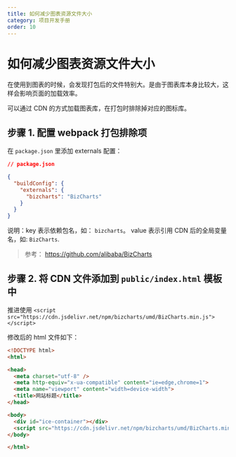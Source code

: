 ```yaml
---
title: 如何减少图表资源文件大小
category: 项目开发手册
order: 10
---
```


# 如何减少图表资源文件大小

在使用到图表的时候，会发现打包后的文件特别大。是由于图表库本身比较大，这样会影响页面的加载效率。

可以通过 CDN 的方式加载图表库，在打包时排除掉对应的图标库。

## 步骤 1. 配置 webpack 打包排除项

在 `package.json` 里添加 externals 配置：

```json
// package.json

{
  "buildConfig": {
    "externals": {
      "bizcharts": "BizCharts"
    }
  }
}
```

说明：key 表示依赖包名，如： `bizcharts`。 value 表示引用 CDN 后的全局变量名，如: `BizCharts`.

> 参考： https://github.com/alibaba/BizCharts

## 步骤 2. 将 CDN 文件添加到 `public/index.html` 模板中

推进使用 `<script src="https://cdn.jsdelivr.net/npm/bizcharts/umd/BizCharts.min.js"></script>`

修改后的 html 文件如下：

```html
<!DOCTYPE html>
<html>

<head>
  <meta charset="utf-8" />
  <meta http-equiv="x-ua-compatible" content="ie=edge,chrome=1">
  <meta name="viewport" content="width=device-width">
  <title>网站标题</title>
</head>

<body>
  <div id="ice-container"></div>
  <script src="https://cdn.jsdelivr.net/npm/bizcharts/umd/BizCharts.min.js"></script>
</body>

</html>
```
